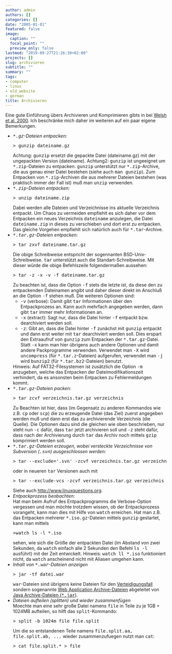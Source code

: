 ```yaml
---
author: admin
authors: []
categories: []
date: "2005-01-01"
featured: false
image:
  caption: ""
  focal_point: ""
  preview_only: false
lastmod: "2019-09-27T21:26:30+02:00"
projects: []
slug: archivieren
subtitle: ""
summary: ""
tags:
- computer
- linux
- old_website
- german
title: Archivieren
---
```

Eine gute Einführung übers Archivieren und Komprimieren gibts in bei
<a href="http://www.oreilly.de/german/freebooks/rlinux3ger/ch072.html">
Welsh et al. 2000</a>.
Ich beschränke mich daher im weiteren auf ein paar eigene Bemerkungen.

<ul>
<li><em><tt>*.gz</tt>-Dateien entpacken:</em>
<pre>> gunzip dateiname.gz</pre>
Achtung: <tt>gunzip</tt> ersetzt die gepackte Datei (dateiname.gz)
mit der ungepackten Version (dateiname). 
Achtung2: <tt>gunzip</tt> ist ungeeignet um <tt>*.zip</tt>-Dateien
zu entpacken. <tt>gunzip</tt> unterstützt nur <tt>*.zip</tt>-Archive,
die aus genau einer Datei bestehen (siehe auch <tt>man gunzip</tt>).
Zum Entpacken von <tt>*.zip</tt>-Archiven die aus mehrerer Dateien bestehen
(was praktisch immer der Fall ist) muß man <tt>unzip</tt> verwenden.</li>

<li><em><tt>*.zip</tt>-Dateien entpacken:</em>
<pre>> unzip dateiname.zip</pre>
Dabei werden alle Dateien und Verzeichnisse ins aktuelle Verzeichnis entpackt.
Um Chaos zu vermeiden empfiehlt es sich daher vor dem Entpacken ein neues
Verzeichnis <tt>dateiname</tt> anzulegen, die Datei <tt>dateiname.zip</tt>
in dieses zu verschieben und dort erst zu entpacken. Das gleiche Vorgehen
empfiehlt sich natürlich auch für <tt>*.tar</tt>-Archive.</li>

<li><em><tt>*.tar.gz</tt>-Dateien entpacken:</em>
<pre>> tar zxvf dateiname.tar.gz</pre>
Die obige Schreibweise entspricht der sogennanten BSD-Unix-Schreibweise.
<tt>tar</tt> unterstützt auch die Standart-Schreibweise. Mit dieser
würde die obige Befehlszeile folgendermaßen aussehen:
<pre>> tar -z -x -v -f dateiname.tar.gz</pre> 
Zu beachten ist, dass die Option <tt>-f</tt> stets die letzte ist, da diese
den zu entpackenden Dateinamen angibt und daher dieser direkt im Anschluß
an die Option <tt>-f</tt> stehen muß. Die weiteren Optionen sind:
<ul>
<li><tt>-v</tt> (verbose): Damit gibt <tt>tar</tt> Informationen über den
Entpackprozess an. Kann auch mehrfach angegeben werden, dann gibt <tt>tar</tt>
immer mehr Informationen an.</li>

<li><tt>-x</tt> (extract): Sagt nur, dass die Datei hinter <tt>-f</tt> entpackt 
bzw. dearchiviert werden soll.</li>

<li><tt>-z</tt>: Gibt an, dass die Datei hinter <tt>-f</tt> zunächst mit
<tt>gunzip</tt> entpackt und dann erst weiter mit <tt>tar</tt> dearchiviert werden 
soll. Dies erspart den Extraaufruf von <tt>gunzip</tt> zum Entpacken der 
<tt>*.tar.gz</tt>-Datei. Statt <tt>-x</tt> kann man hier übrigens auch andere Optionen
und damit andere Packprogramme verwenden. Verwendet man <tt>-X</tt> wird 
<tt>uncompress</tt> (für <tt>*.tar.z</tt>-Dateien) aufgerufen, verwendet man <tt>-j</tt>
wird <tt>bunzip2</tt> (für <tt>*.tar.bz2</tt>-Dateien) benutzt.</li>
</ul>
Hinweis: Auf FAT32-Filesystemen ist zusätzlich die 
Option <tt>-m</tt> anzugeben, welche das Entpacken der Dateimodifikationszeit
verhindert, da es ansonsten beim Entpacken zu Fehlermeldungen kommt.
</li>

<li><em><tt>*.tar.gz</tt>-Dateien packen:</em>
<pre>> tar zcvf verzeichnis.tar.gz verzeichnis</pre>
Zu Beachten ist hier, dass 
(im Gegensatz zu anderen Kommandos wie z.B. <tt>cp</tt> oder <tt>scp</tt>)
die zu erzeugende Datei (das Ziel) zuerst angegeben
werden muß und dann erst das zu archivierende Verzeichnis (die Quelle).
Die Optionen dazu sind die gleichen wie oben beschrieben, nur steht nun
<tt>-c</tt> dafür, dass <tt>tar</tt> jetzt archivieren soll und <tt>-z</tt>
steht dafür, dass nach der Archivierung durch <tt>tar</tt> das Archiv noch
mittels <tt>gzip</tt> komprimiert werden soll. 
</li>

<li><em><tt>*.tar.gz</tt>-Dateien erzeugen, wobei versteckte Verzeichnisse von Subversion (<tt>.svn</tt>) ausgeschlossen werden:</em>
<pre>> tar --exclude='.svn' -zcvf verzeichnis.tar.gz verzeichnis</pre>
oder in neueren <tt>tar</tt> Versionen auch mit
<pre>> tar --exclude-vcs -zcvf verzeichnis.tar.gz verzeichnis</pre>
Siehe auch 
<a href="http://www.linuxquestions.org/questions/linux-software-2/copy-svn-working-dir-without-svn-hidden-dirs-and-files-620586/">
http://www.linuxquestions.org</a>.</li>

<li><em>Entpackprozess beobachten:</em><br />
Hat man beim Aufruf des Entpackprogramms die Verbose-Option vergessen und man möchte
trotzdem wissen, ob der Entpackprozess vorangeht, kann man dies mit Hilfe von
<tt>watch</tt> erreichen. Hat man z.B. das Entpacken mehrerer 
<tt>*.iso.gz</tt>-Dateien mittels <tt>gunzip</tt> gestartet, kann man mittels
<pre>>watch ls -l *.iso</pre>
sehen, wie sich die Größe der entpackten Datei (im Abstand von zwei Sekunden,
da <tt>watch</tt> einfach alle 2 Sekunden den Befehl <tt>ls -l</tt> ausführt)
mit der Zeit entwickelt.
Hinweis: <tt>watch ll *.iso</tt> funktioniert nicht, da <tt>watch</tt> 
anscheinend nicht mit Aliasen umgehen kann.</li>

<li><em>Inhalt von <tt>*.war</tt>-Dateien anzeigen</em>
<pre>> jar -tf datei.war</pre>
<tt>war</tt>-Dateien sind übrigens keine Dateien für den 
<a href="http://de.wikipedia.org/wiki/Verteidigungsfall">Verteidigungsfall</a> sondern
sogenannte <a href="http://de.wikipedia.org/wiki/Web_Archive">Web Application Archive-Dateien</a>
abgeleitet von 
<a href="http://de.wikipedia.org/wiki/Java_Archive">Java Archive-Dateien (<tt>*.jar</tt>)</a>.
</li>

<li><em>Dateien aufteilen (splitten) und wieder zusammenfügen</em><br />
Moechte man eine sehr große Datei namens <tt>file</tt> in Teile zu je 1GB = 1024MB aufteilen, so hilft das 
<tt>split</tt>-Kommando:
<pre>> split -b 1024m file file.split</pre>
Um die so entstandenen Teile namens <tt>file.split.aa, file.split.ab, ...</tt> wieder zusammenzufuegen nutzt man <tt>cat</tt>:
<pre>> cat file.split.* > file </pre>
</li>
</ul>